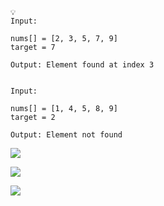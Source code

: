 ```
💡
Input:
 
nums[] = [2, 3, 5, 7, 9]
target = 7
 
Output: Element found at index 3
 
 
Input:
 
nums[] = [1, 4, 5, 8, 9]
target = 2
 
Output: Element not found
```

![](https://www.techiedelight.com/wp-content/uploads/Binary-Search-1.png)

![](https://www.techiedelight.com/wp-content/uploads/Binary-Search-2.png)

![](https://www.techiedelight.com/wp-content/uploads/Binary-Search-3.png)